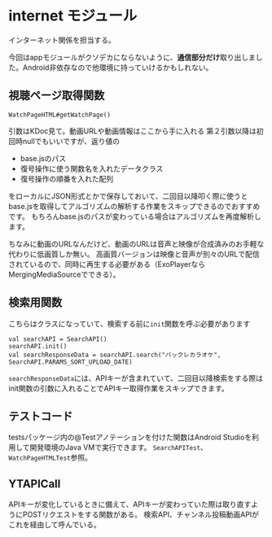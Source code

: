 # internet モジュール
インターネット関係を担当する。

今回はappモジュールがクソデカにならないように、**通信部分だけ**取り出しました。Android非依存なので他環境に持っていけるかもしれない。

## 視聴ページ取得関数

`WatchPageHTML#getWatchPage()`

引数はKDoc見て。動画URLや動画情報はここから手に入れる
第２引数以降は初回時nullでもいいですが、返り値の

- base.jsのパス
- 復号操作に使う関数名を入れたデータクラス
- 復号操作の順番を入れた配列

をローカルにJSON形式とかで保存しておいて、二回目以降叩く際に使うとbase.jsを取得してアルゴリズムの解析する作業をスキップできるのでおすすめです。
もちろんbase.jsのパスが変わっている場合はアルゴリズムを再度解析します。

ちなみに動画のURLなんだけど、動画のURLは音声と映像が合成済みのお手軽な代わりに低画質しか無い。
高画質バージョンは映像と音声が別々のURLで配信されているので、同時に再生する必要がある（ExoPlayerならMergingMediaSourceでできる）。

## 検索用関数
こちらはクラスになっていて、検索する前に`init`関数を呼ぶ必要があります

```
val searchAPI = SearchAPI()
searchAPI.init()
val searchResponseData = searchAPI.search("バックレカラオケ", SearchAPI.PARAMS_SORT_UPLOAD_DATE)
```

`searchResponseData`には、APIキーが含まれていて、二回目以降検索をする際はinit関数の引数に入れることでAPIキー取得作業をスキップできます。

## テストコード
testsパッケージ内の@Testアノテーションを付けた関数はAndroid Studioを利用して開発環境のJava VMで実行できます。
`SearchAPITest`、`WatchPageHTMLTest`参照。

## YTAPICall
APIキーが変化しているときに備えて、APIキーが変わっていた際は取り直すようにPOSTリクエストをする関数がある。
検索API、チャンネル投稿動画APIがこれを経由して呼んでいる。